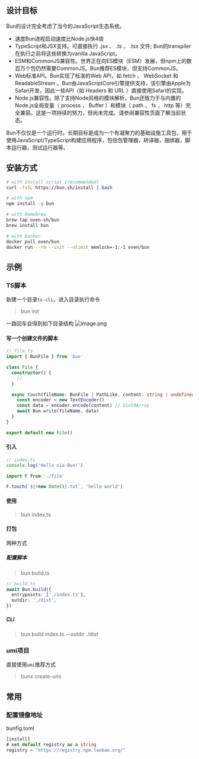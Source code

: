 ## 设计目标
Bun的设计完全考虑了当今的JavaScript生态系统。

- 速度Bun进程启动速度比Node.js快4倍
- TypeScript和JSX支持。可直接执行 .jsx 、 .ts 、 .tsx 文件; Bun的transpiler在执行之前将这些转换为vanilla JavaScript。
- ESM和CommonJS兼容性。世界正在向ES模块（ESM）发展，但npm上的数百万个包仍然需要CommonJS。Bun推荐ES模块，但支持CommonJS。
- Web标准API。Bun实现了标准的Web API，如 fetch 、 WebSocket 和 ReadableStream 。Bun由JavaScriptCore引擎提供支持，该引擎由Apple为Safari开发，因此一些API（如 Headers 和 URL ）直接使用Safari的实现。
- Node.js兼容性。除了支持Node风格的模块解析，Bun还致力于与内置的Node.js全局变量（ process ， Buffer ）和模块（ path ， fs ， http 等）完全兼容。这是一项持续的努力，但尚未完成。请参阅兼容性页面了解当前状态。

Bun不仅仅是一个运行时。长期目标是成为一个有凝聚力的基础设施工具包，用于使用JavaScript/TypeScript构建应用程序，包括包管理器，转译器，捆绑器，脚本运行器，测试运行器等。
## 安装方式
```bash
# with install script (recommended)
curl -fsSL https://bun.sh/install | bash

# with npm
npm install -g bun

# with Homebrew
brew tap oven-sh/bun
brew install bun

# with Docker
docker pull oven/bun
docker run --rm --init --ulimit memlock=-1:-1 oven/bun
```
## 示例
### TS脚本
新建一个目录`ts-cli`，进入目录执行命令
> bun init

一路回车会得到如下目录结构
![image.png](https://cdn.nlark.com/yuque/0/2023/png/1553840/1685499311413-727e49cb-d168-4651-994d-56b952b886ca.png#averageHue=%2323262d&clientId=u63a54f28-6898-4&from=paste&height=132&id=u0fa06313&originHeight=264&originWidth=1084&originalType=binary&ratio=2&rotation=0&showTitle=false&size=25929&status=done&style=none&taskId=u02924915-280d-4538-8f34-dbf9a7945b0&title=&width=542)
#### 写一个创建文件的脚本
```typescript
// file.ts
import { BunFile } from 'bun'

class File {
  constructor() {
    //
  }

  async touch(fileName: BunFile | PathLike, content: string | undefined) {
    const encoder = new TextEncoder()
    const data = encoder.encode(content) // Uint8Array
    await Bun.write(fileName, data)
  }
}

export default new File()
```
#### 引入
```typescript
// index.ts
console.log('Hello via Bun!')

import F from './file'

F.touch(`${+new Date()}.txt`, 'hello world')
```
#### 使用
> bun index.ts 

#### 打包
两种方式
##### 配置脚本
> bun build.ts

```typescript
// build.ts
await Bun.build({
  entrypoints: ['./index.ts'],
  outdir: './dist',
})
```
##### CLI
> bun build index.ts --outdir ./dist 

### umi项目
直接使用`umi`推荐方式
> bunx create-umi

## 常用
### 配置镜像地址
bunfig.toml
```typescript
[install]
# set default registry as a string
registry = "https://registry.npm.taobao.org/"
```

